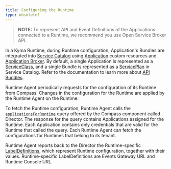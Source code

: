 ```yaml
---
title: Configuring the Runtime
type: obsolete?
---
```


<!-- the following paragraphs need clarification; are they instructions or just FYI? -->


> **NOTE:** To represent API and Event Definitions of the Applications connected to a Runtime, we recommend you use Open Service Broker API.

In a Kyma Runtime, during Runtime configuration, Application's Bundles are integrated into [Service Catalog](components/service-catalog) using [Application](components/application-connector#custom-resource-application) custom resources and [Application Broker](components/application-connector#architecture-application-broker).
By default, a single Application is represented as a [ServiceClass](components/service-catalog/#architecture-resources), and a single Bundle is represented as a [ServicePlan](components/service-catalog/#architecture-resources) in Service Catalog.
Refer to the documentation to learn more about [API Bundles](https://github.com/kyma-incubator/compass/blob/master/docs/compass/03-bundles-api.md).

Runtime Agent periodically requests for the configuration of its Runtime from Compass.
Changes in the configuration for the Runtime are applied by the Runtime Agent on the Runtime.

To fetch the Runtime configuration, Runtime Agent calls the [`applicationsForRuntime`](https://github.com/kyma-incubator/compass/blob/master/components/director/pkg/graphql/schema.graphql) query offered by the Compass component called Director.
The response for the query contains Applications assigned for the Runtime.
Each Application contains only credentials that are valid for the Runtime that called the query.
Each Runtime Agent can fetch the configurations for Runtimes that belong to its tenant.

Runtime Agent reports back to the Director the Runtime-specific [LabelDefinitions](https://github.com/kyma-incubator/compass/blob/master/docs/compass/03-02-labels.md#labeldefinitions), which represent Runtime configuration, together with their values.
Runtime-specific LabelDefinitions are Events Gateway URL and Runtime Console URL.